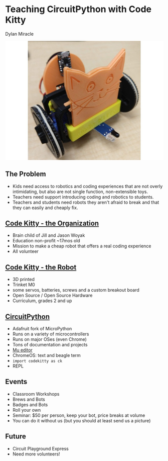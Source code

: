# Teaching CircuitPython with Code Kitty

Dylan Miracle

![Code Kitty](ck22.jpg)

## The Problem

- Kids need access to robotics and coding experiences that are not overly intimidating, but also are not single function, non-extensible toys.
- Teachers need support introducing coding and robotics to students.
- Teachers and students need robots they aren't afraid to break and that they can easily and cheaply fix.

## [Code Kitty - the Organization](codekitty.org)

- Brain child of Jill and Jason Woyak
- Education non-profit ~17mos old
- Mission to make a cheap robot that offers a real coding experience
- All volunteer

## [Code Kitty - the Robot](https://www.thingiverse.com/thing:3059371)

- 3D printed
- Trinket M0
- some servos, batteries, screws and a custom breakout board
- Open Source / Open Source Hardware
- Curriculum, grades 2 and up

## [CircuitPython](https://learn.adafruit.com/welcome-to-circuitpython/overview)

- Adafruit fork of MicroPython
- Runs on a variety of microcontrollers
- Runs on major OSes (even Chrome)
- Tons of documentation and projects
- [Mu editor](https://codewith.mu/)
- ChromeOS: text and beagle term
- `import codekitty as ck`
- REPL

## Events

- Classroom Workshops
- Brews and Bots
- Badges and Bots
- Roll your own
- Seminar: \$50 per person, keep your bot, price breaks at volume
- You can do it without us (but you should at least send us a picture)

## Future

- Circuit Playground Express
- Need more volunteers!